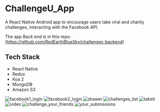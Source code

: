 # ChallengeU_App

A React Native Android app to encourage users take viral and charity challenges, interacting with the Facebook API.

The app Back end is in this repo: (https://github.com/RedEarthBlueSky/challenges-backend)

## Tech Stack
* React Native
* Redux
* Koa 2
* MongoDB
* Amazon S3

![facebook1_login](https://cloud.githubusercontent.com/assets/21932552/21095328/3232b87a-c05b-11e6-9e9a-be7ec460c402.png)
![facebook2_login](https://cloud.githubusercontent.com/assets/21932552/21095327/3232a0ba-c05b-11e6-80bf-74c659476adb.png)
![drawer](https://cloud.githubusercontent.com/assets/21932552/21095323/322e6518-c05b-11e6-8344-3a8ea26aff94.png)
![challenges_list](https://cloud.githubusercontent.com/assets/21932552/21095326/3231ca5a-c05b-11e6-8c01-d3d878fbbb09.png)
![takeit](https://cloud.githubusercontent.com/assets/21932552/21095329/32358352-c05b-11e6-86ee-a7a21c5341e5.png)
![video](https://cloud.githubusercontent.com/assets/21932552/21095330/32450b7e-c05b-11e6-8ded-18093b35cfae.png)
![challenge_your_friends](https://cloud.githubusercontent.com/assets/21932552/21095324/322e730a-c05b-11e6-9520-0abd459c1369.png)
![your_submissions](https://cloud.githubusercontent.com/assets/21932552/21095331/324736d8-c05b-11e6-9e3b-9b28bd7d2ce9.png)
